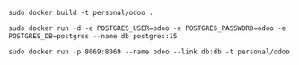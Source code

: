 ```shell
sudo docker build -t personal/odoo .
```

```shell
sudo docker run -d -e POSTGRES_USER=odoo -e POSTGRES_PASSWORD=odoo -e POSTGRES_DB=postgres --name db postgres:15
```

```shell
sudo docker run -p 8069:8069 --name odoo --link db:db -t personal/odoo
```
